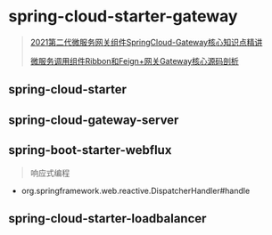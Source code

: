 # spring-cloud-starter-gateway

> [2021第二代微服务网关组件SpringCloud-Gateway核心知识点精讲](https://www.bilibili.com/video/BV11i4y1F7eu?p=12)
>
> [微服务调用组件Ribbon和Feign+网关Gateway核心源码剖析](https://www.bilibili.com/video/BV16E411A71Q)

## spring-cloud-starter

## spring-cloud-gateway-server

## spring-boot-starter-webflux

> 响应式编程

- org.springframework.web.reactive.DispatcherHandler#handle

## spring-cloud-starter-loadbalancer